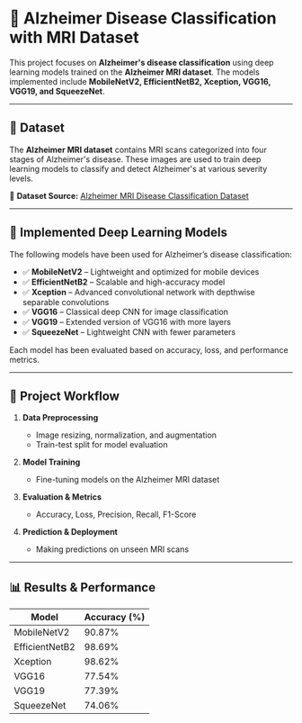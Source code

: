 # 🧠 Alzheimer Disease Classification with MRI Dataset

This project focuses on **Alzheimer's disease classification** using deep learning models trained on the **Alzheimer MRI dataset**. The models implemented include **MobileNetV2, EfficientNetB2, Xception, VGG16, VGG19, and SqueezeNet**.

---

## 📂 Dataset
The **Alzheimer MRI dataset** contains MRI scans categorized into four stages of Alzheimer's disease. These images are used to train deep learning models to classify and detect Alzheimer's at various severity levels.

🔗 **Dataset Source:** [Alzheimer MRI Disease Classification Dataset](https://www.kaggle.com/datasets/borhanitrash/alzheimer-mri-disease-classification-dataset)

---

## 🧠 Implemented Deep Learning Models
The following models have been used for Alzheimer’s disease classification:

- ✅ **MobileNetV2** – Lightweight and optimized for mobile devices  
- ✅ **EfficientNetB2** – Scalable and high-accuracy model  
- ✅ **Xception** – Advanced convolutional network with depthwise separable convolutions  
- ✅ **VGG16** – Classical deep CNN for image classification  
- ✅ **VGG19** – Extended version of VGG16 with more layers  
- ✅ **SqueezeNet** – Lightweight CNN with fewer parameters  

Each model has been evaluated based on accuracy, loss, and performance metrics.

---

## 🚀 Project Workflow
1. **Data Preprocessing**  
   - Image resizing, normalization, and augmentation  
   - Train-test split for model evaluation  

2. **Model Training**  
   - Fine-tuning models on the Alzheimer MRI dataset  

3. **Evaluation & Metrics**  
   - Accuracy, Loss, Precision, Recall, F1-Score  

4. **Prediction & Deployment**  
   - Making predictions on unseen MRI scans  

---

## 📊 Results & Performance
| Model           | Accuracy (%) |
|----------------|-------------|
| MobileNetV2    | 90.87%       |
| EfficientNetB2 | 98.69%       |
| Xception       | 98.62%       |
| VGG16          | 77.54%       |
| VGG19          | 77.39%       |
| SqueezeNet     | 74.06%       |